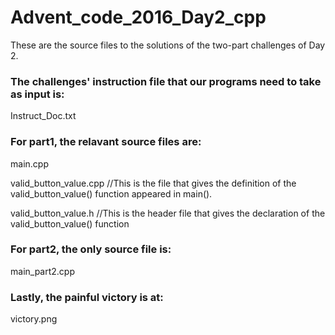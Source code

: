 # Advent_code_2016_Day2_cpp
These are the source files to the solutions of the two-part challenges of Day 2.

### The challenges' instruction file that our programs need to take as input is:

Instruct_Doc.txt


### For part1, the relavant source files are:

main.cpp  

valid_button_value.cpp  //This is the file that gives the definition of the valid_button_value() function appeared in main().

valid_button_value.h  //This is the header file that gives the declaration of the valid_button_value() function


### For part2, the only source file is:


main_part2.cpp

### Lastly, the painful victory is at:
victory.png

